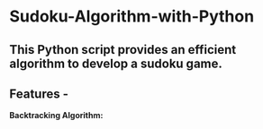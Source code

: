 # Sudoku-Algorithm-with-Python
## This Python script provides an efficient algorithm to develop a sudoku game.   
## Features  - 
**Backtracking Algorithm:** 
